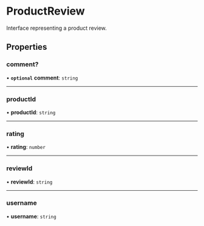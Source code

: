 # ProductReview

Interface representing a product review.

## Properties

### comment?

• **`optional`** **comment**: `string`

***

### productId

• **productId**: `string`

***

### rating

• **rating**: `number`

***

### reviewId

• **reviewId**: `string`

***

### username

• **username**: `string`
